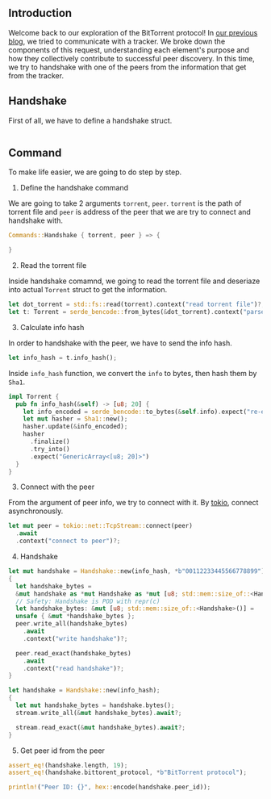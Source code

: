 ## Introduction

Welcome back to our exploration of the BitTorrent protocol! In [our previous blog](https://www.nxted.co.jp/blog/blog_detail?id=49), we tried to communicate with a tracker. We broke down the components of this request, understanding each element's purpose and how they collectively contribute to successful peer discovery. In this time, we try to handshake with one of the peers from the information that get from the tracker. 

## Handshake

First of all, we have to define a handshake struct. 

```rust

```


## Command

To make life easier, we are going to do step by step. 

1. Define the handshake command

We are going to take 2 arguments `torrent`, `peer`. `torrent` is the path of torrent file and `peer` is address of the peer that we are try to connect and handshake with. 

```rust
Commands::Handshake { torrent, peer } => {

}
```

2. Read the torrent file

Inside handshake comamnd, we going to read the torrent file and deseriaze into actual `Torrent` struct to get the information. 

```rust
let dot_torrent = std::fs::read(torrent).context("read torrent file")?;
let t: Torrent = serde_bencode::from_bytes(&dot_torrent).context("parse torrent file")?;
```

3. Calculate info hash

In order to handshake with the peer, we have to send the info hash. 

```rust
let info_hash = t.info_hash();
```

Inside `info_hash` function, we convert the `info` to bytes, then hash them by `Sha1`. 

```rust
impl Torrent {
  pub fn info_hash(&self) -> [u8; 20] {
    let info_encoded = serde_bencode::to_bytes(&self.info).expect("re-encode info section");
    let mut hasher = Sha1::new();
    hasher.update(&info_encoded);
    hasher
      .finalize()
      .try_into()
      .expect("GenericArray<[u8; 20]>")
  }
}
```

3. Connect with the peer

From the argument of peer info, we try to connect with it. By [tokio](https://docs.rs/tokio/latest/tokio/), connect asynchronously. 

```rust
let mut peer = tokio::net::TcpStream::connect(peer)
  .await
  .context("connect to peer")?;
```

4. Handshake

```rust
let mut handshake = Handshake::new(info_hash, *b"00112233445566778899");
{
  let handshake_bytes =
  &mut handshake as *mut Handshake as *mut [u8; std::mem::size_of::<Handshake>()];
  // Safety: Handshake is POD with repr(c)
  let handshake_bytes: &mut [u8; std::mem::size_of::<Handshake>()] =
  unsafe { &mut *handshake_bytes };
  peer.write_all(handshake_bytes)
    .await
    .context("write handshake")?;

  peer.read_exact(handshake_bytes)
    .await
    .context("read handshake")?;
}

let handshake = Handshake::new(info_hash);
{
  let mut handshake_bytes = handshake.bytes();
  stream.write_all(&mut handshake_bytes).await?;

  stream.read_exact(&mut handshake_bytes).await?;
}
```

5. Get peer id from the peer

```rust
assert_eq!(handshake.length, 19);
assert_eq!(handshake.bittorent_protocol, *b"BitTorrent protocol");

println!("Peer ID: {}", hex::encode(handshake.peer_id));
```






